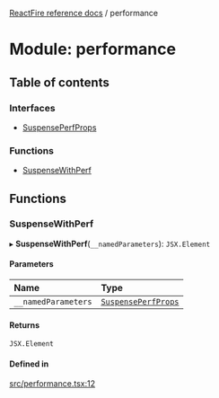 [ReactFire reference docs](../README.md) / performance

# Module: performance

## Table of contents

### Interfaces

- [SuspensePerfProps](../interfaces/performance.SuspensePerfProps.md)

### Functions

- [SuspenseWithPerf](performance.md#suspensewithperf)

## Functions

### SuspenseWithPerf

▸ **SuspenseWithPerf**(`__namedParameters`): `JSX.Element`

#### Parameters

| Name | Type |
| :------ | :------ |
| `__namedParameters` | [`SuspensePerfProps`](../interfaces/performance.SuspensePerfProps.md) |

#### Returns

`JSX.Element`

#### Defined in

[src/performance.tsx:12](https://github.com/FirebaseExtended/reactfire/blob/main/src/performance.tsx#L12)
